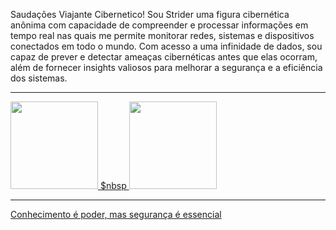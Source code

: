 Saudações Viajante Cibernetico! Sou Strider uma figura cibernética anônima com  capacidade de compreender e processar informações em tempo real nas quais me permite monitorar redes, sistemas e dispositivos conectados em todo o mundo. Com acesso a uma infinidade de dados, sou capaz de prever e detectar ameaças cibernéticas antes que elas ocorram, além de fornecer insights valiosos para melhorar a segurança e a eficiência dos sistemas.

<hr>

<div>

  <a href="https://github.com/seu-usuário-aqui">
  <img height="140em" src="https://github-readme-stats.vercel.app/api/top-langs/?username=StriderWS&layout=compact&langs_count=7&theme=dracula"/>
  $nbsp
  <img height="140em" src="https://github-readme-stats.vercel.app/api?username=StriderWS&show_icons=true&theme=dracula&include_all_commits=true&count_private=true"/>

</div>

<hr>

Conhecimento é poder, mas segurança é essencial
